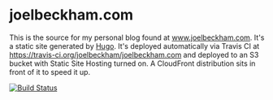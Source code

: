 # joelbeckham.com

This is the source for my personal blog found at www.joelbeckham.com. It's a static site generated by [Hugo](https://gohugo.io/).
It's deployed automatically via Travis CI at https://travis-ci.org/joelbeckham/joelbeckham.com and deployed to an S3 bucket with Static Site Hosting turned on. A CloudFront distribution sits in front of it to speed it up.

[![Build Status](https://travis-ci.org/joelbeckham/joelbeckham.com.svg?branch=master)](https://travis-ci.org/joelbeckham/joelbeckham.com)
